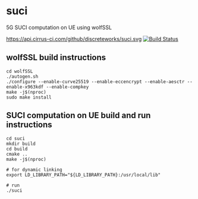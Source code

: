 # suci
5G SUCI computation on UE using wolfSSL

https://api.cirrus-ci.com/github/discreteworks/suci.svg
[![Build Status](https://api.cirrus-ci.com/github/discreteworks/suci.svg)](https://cirrus-ci.com/github/discreteworks/suci)

## wolfSSL build instructions
```
cd wolfSSL
./autogen.sh
./configure --enable-curve25519 --enable-eccencrypt --enable-aesctr --enable-x963kdf --enable-compkey
make -j$(nproc)
sudo make install
```

## SUCI computation on UE build and run instructions
```
cd suci
mkdir build
cd build
cmake ..
make -j$(nproc)

# for dynamic linking
export LD_LIBRARY_PATH="${LD_LIBRARY_PATH}:/usr/local/lib"

# run
./suci

```

